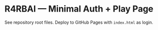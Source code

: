 # R4RBAI — Minimal Auth + Play Page
See repository root files. Deploy to GitHub Pages with `index.html` as login.
